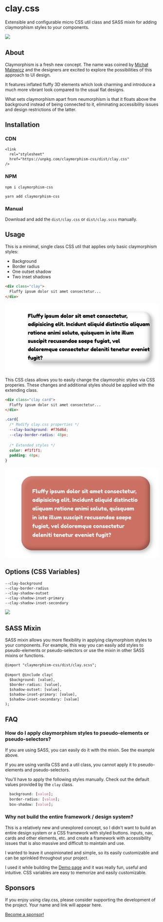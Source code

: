 # clay.css

Extensible and configurable micro CSS util class and SASS mixin for adding claymorphism styles to your components.

![](https://raw.githubusercontent.com/codeAdrian/clay.css/gh-pages/assets/social.jpg)

## About

Claymorphism is a fresh new concept. The name was coined by [Michał Malewicz](https://hype4.academy/articles/design/claymorphism-in-user-interfaces) and the designers are excited to explore the possibilities of this approach to UI design.

It features inflated fluffy 3D elements which look charming and introduce a much more vibrant look compared to the usual flat designs.

What sets claymorphism apart from neumorphism is that it floats above the background instead of being connected to it, eliminating accessibility issues and design restrictions of the latter.

## Installation
### CDN

```
<link
  rel="stylesheet"
  href="https://unpkg.com/claymorphism-css/dist/clay.css"
/>
```

### NPM

```
npm i claymorphism-css
```

```
yarn add claymorphism-css
```

### Manual

Download and add the `dist/clay.css` or `dist/clay.scss` manually.

## Usage

This is a minimal, single class CSS util that applies only basic claymorphism styles:
* Background
* Border radius
* One outset shadow
* Two inset shadows

```html
<div class="clay">
  Fluffy ipsum dolor sit amet consectetur...
</div>
```

![](./docs/example1.png)

This CSS class allows you to easily change the claymorphic styles via CSS properies. These changes and additional styles should be applied with the extending class.

```html
<div class="clay card">
  Fluffy ipsum dolor sit amet consectetur...
</div>
```

```css
.card{
  /* Modify clay.css properties */
  --clay-background: #f76d6d;
  --clay-border-radius: 48px;

  /* Extended styles */
  color: #f1f1f1;
  padding: 48px;
}
```

![](./docs/example2.png)


## Options (CSS Variables)

```
--clay-background
--clay-border-radius
--clay-shadow-outset
--clay-shadow-inset-primary
--clay-shadow-inset-secondary
```

![](https://codeadrian.github.io/clay.css/assets/diagram-min.png)

## SASS Mixin

SASS mixin allows you more flexibility in applying claymorphism styles to your components. For example, this way you can easily add styles to pseudo-elements or pseudo-selectors or use the mixin in other SASS mixins or functions.

```
@import "claymorphism-css/dist/clay.scss";

@import @include clay(
  $background: [value],
  $border-radius: [value],
  $shadow-outset: [value],
  $shadow-inset-primary: [value],
  $shadow-inset-secondary: [value]
);
```


## FAQ

### How do I apply claymorphism styles to pseudo-elements or pseudo-selectors?

If you are using SASS, you can easily do it with the mixin. See the example above.

If you are using vanilla CSS and a util class, you cannot apply it to pseudo-elements and pseudo-selectors.

You'll have to apply the following styles manually. Check out the default values provided by the `clay` class.

```css
  background: [value];
  border-radius: [value];
  box-shadow: [value];
```


### Why not build the entire framework / design system?

This is a relatively new and unexplored concept, so I didn't want to build an entire design system or a CSS framework with styled buttons. inputs, nav, cards and other elements, etc. and create a framework with accessibility issues that is also massive and difficult to maintain and use.

I wanted to leave it unopinionated and simple, so its easily customizable and can be sprinkled throughout your project.

I used it while building the [Demo page](https://codeadrian.github.io/clay.css/) and it was really fun, useful and intuitive. CSS variables are easy to memorize and easily customizable.

## Sponsors

If you enjoy using clay.css, please consider supporting the development of the project. Your name and link will appear here.

[Become a sponsor!](https://www.buymeacoffee.com/ubnZ8GgDJ/e/52580)